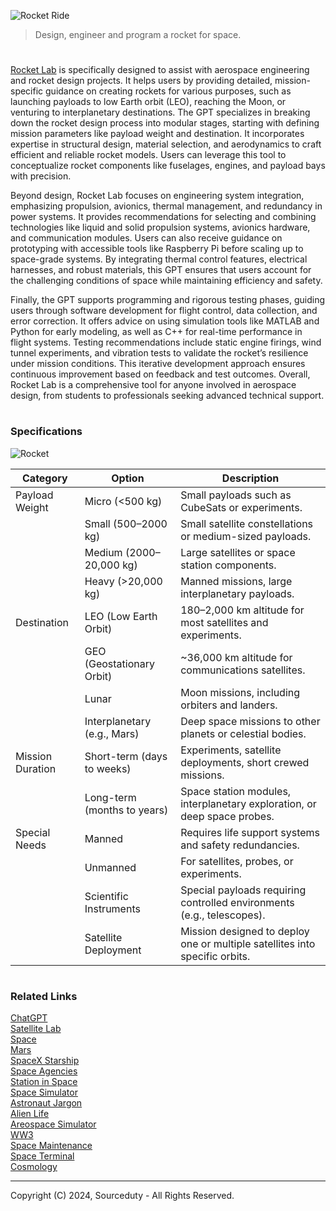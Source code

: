![Rocket Ride](https://github.com/user-attachments/assets/b746f7c7-b29a-4381-b2b6-d82d5eb25104)

> Design, engineer and program a rocket for space.
#

[Rocket Lab](https://chatgpt.com/g/g-674c7c83ff6c8191aa9f836f4b50531e-rocket-lab) is specifically designed to assist with aerospace engineering and rocket design projects. It helps users by providing detailed, mission-specific guidance on creating rockets for various purposes, such as launching payloads to low Earth orbit (LEO), reaching the Moon, or venturing to interplanetary destinations. The GPT specializes in breaking down the rocket design process into modular stages, starting with defining mission parameters like payload weight and destination. It incorporates expertise in structural design, material selection, and aerodynamics to craft efficient and reliable rocket models. Users can leverage this tool to conceptualize rocket components like fuselages, engines, and payload bays with precision.

Beyond design, Rocket Lab focuses on engineering system integration, emphasizing propulsion, avionics, thermal management, and redundancy in power systems. It provides recommendations for selecting and combining technologies like liquid and solid propulsion systems, avionics hardware, and communication modules. Users can also receive guidance on prototyping with accessible tools like Raspberry Pi before scaling up to space-grade systems. By integrating thermal control features, electrical harnesses, and robust materials, this GPT ensures that users account for the challenging conditions of space while maintaining efficiency and safety.

Finally, the GPT supports programming and rigorous testing phases, guiding users through software development for flight control, data collection, and error correction. It offers advice on using simulation tools like MATLAB and Python for early modeling, as well as C++ for real-time performance in flight systems. Testing recommendations include static engine firings, wind tunnel experiments, and vibration tests to validate the rocket’s resilience under mission conditions. This iterative development approach ensures continuous improvement based on feedback and test outcomes. Overall, Rocket Lab is a comprehensive tool for anyone involved in aerospace design, from students to professionals seeking advanced technical support.

#
### Specifications

![Rocket](https://github.com/user-attachments/assets/e4b47cb0-e8ab-478e-8e70-e5d35d8d367c)


| Category             | Option                             | Description                                                                 |
|----------------------|------------------------------------|-----------------------------------------------------------------------------|
| Payload Weight       | Micro (<500 kg)                   | Small payloads such as CubeSats or experiments.                             |
|                      | Small (500–2000 kg)               | Small satellite constellations or medium-sized payloads.                    |
|                      | Medium (2000–20,000 kg)           | Large satellites or space station components.                               |
|                      | Heavy (>20,000 kg)                | Manned missions, large interplanetary payloads.                             |
| Destination          | LEO (Low Earth Orbit)             | 180–2,000 km altitude for most satellites and experiments.                  |
|                      | GEO (Geostationary Orbit)         | ~36,000 km altitude for communications satellites.                          |
|                      | Lunar                             | Moon missions, including orbiters and landers.                              |
|                      | Interplanetary (e.g., Mars)       | Deep space missions to other planets or celestial bodies.                   |
| Mission Duration     | Short-term (days to weeks)        | Experiments, satellite deployments, short crewed missions.                  |
|                      | Long-term (months to years)       | Space station modules, interplanetary exploration, or deep space probes.    |
| Special Needs        | Manned                            | Requires life support systems and safety redundancies.                      |
|                      | Unmanned                          | For satellites, probes, or experiments.                                     |
|                      | Scientific Instruments            | Special payloads requiring controlled environments (e.g., telescopes).      |
|                      | Satellite Deployment              | Mission designed to deploy one or multiple satellites into specific orbits. |

#
### Related Links

[ChatGPT](https://github.com/sourceduty/ChatGPT)
<br>
[Satellite Lab](https://github.com/sourceduty/Satellite_Lab)
<br>
[Space](https://github.com/sourceduty/Space)
<br>
[Mars](https://github.com/sourceduty/Mars)
<br>
[SpaceX Starship](https://github.com/sourceduty/SpaceX_Starship)
<br>
[Space Agencies](https://github.com/sourceduty/Space_Agencies)
<br>
[Station in Space](https://chat.openai.com/g/g-RhQ7LG2GQ-station-in-space)
<br>
[Space Simulator](https://chat.openai.com/g/g-HiBjZs8sv-space-simulator)
<br>
[Astronaut Jargon](https://github.com/sourceduty/Astronaut_Jargon)
<br>
[Alien Life](https://github.com/sourceduty/Alien_Life)
<br>
[Areospace Simulator](https://github.com/sourceduty/Aerospace_Simulator)
<br>
[WW3](https://github.com/sourceduty/WW3)
<br>
[Space Maintenance](https://github.com/sourceduty/Space_Maintenance)
<br>
[Space Terminal](https://github.com/sourceduty/Space_Terminal)
<br>
[Cosmology](https://github.com/sourceduty/Cosmology)

***
Copyright (C) 2024, Sourceduty - All Rights Reserved.

